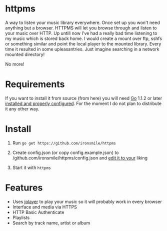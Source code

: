 httpms
======

A way to listen your music library everywhere. Once set up you won't need anything but a browser.
HTTPMS will let you browse through and listen to your music over HTTP.
Up untill now I've had a really bad time listening to my music which is stored back home.
I would create a mount over ftp, sshfs or something similar and point the local player to
the mounted library. Every time it resulted in some upleasantries. Just imagine searching
in a network mounted directory!

No more!

Requirements
======
If you want to install it from source (from here) you will need [Go](http://golang.org/) 1.1.2 or later [installed and properly configured](http://golang.org/doc/install). For the moment I do not plan to distribute it any other way.


Install
======

1. Run ```go get https://github.com/ironsmile/httpms```

2. Create config.json (or copy config.example.json) to <gopath>/github.com/ironsmile/httpms/config.json and [edit it to your](https://github.com/ironsmile/httpms/wiki/HTTPMS-configuration) liking

3. Start it with ```httpms```

Features
======

* Uses [jplayer](https://github.com/happyworm/jPlayer) to play your music so it will probably work in every browser
* Interface and media via HTTPS
* HTTP Basic Authenticate
* Playlists
* Search by track name, artist or album
